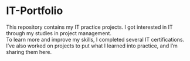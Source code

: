 # IT-Portfolio
This repository contains my IT practice projects.
I got interested in IT through my studies in project management.  
To learn more and improve my skills, I completed several IT certifications.  
I’ve also worked on projects to put what I learned into practice, and I’m sharing them here.
